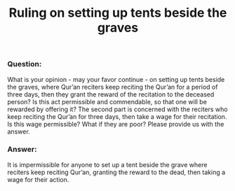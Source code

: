 ﻿---
layout: post
title: "Ruling on setting up tents beside the graves"
publisher: "alsalafiyyah@icloud.com"
source: "Fatwas of the Permanent Committee of KSA no.5848 question 1"
category: [bidah, funerals, fatwas]
hijri: Dhul-Qa'dah 25, 1441
excerpt: It is impermissible for anyone to set up a tent beside the grave where reciters keep reciting Qur’an, granting the reward to the dead, then taking a wage for their action.
note: true
shaykhs: 
 - Shaykh Ibn Baz
 - Shaykh Abdullah ibn Ghudayyan
 - Shaykh Abdullah ibn Qa'ud
---

### Question: 
What is your opinion - may your favor continue - on setting up tents beside the graves, where Qur’an reciters keep reciting the Qur’an for a period of three days, then they grant the reward of the recitation to the deceased person? Is this act permissible and commendable, so that one will be rewarded by offering it? The second part is concerned with the reciters who keep reciting the Qur’an for three days, then take a wage for their recitation. Is this wage permissible? What if they are poor? Please provide us with the answer.

### Answer: 
It is impermissible for anyone to set up a tent beside the grave where reciters keep reciting Qur’an, granting the reward to the dead, then taking a wage for their action.
